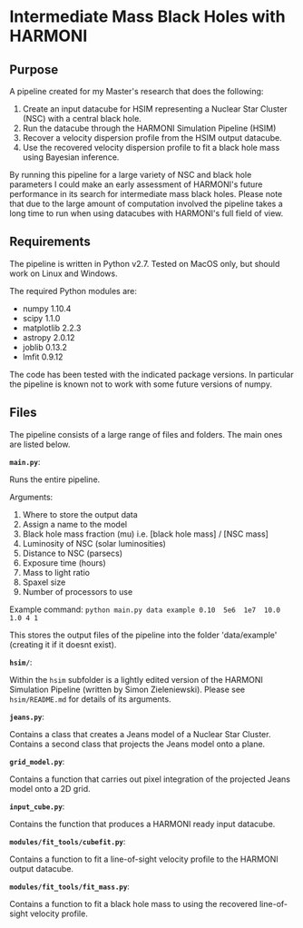 # Intermediate Mass Black Holes with HARMONI

## Purpose

A pipeline created for my Master's research that does the following:
  1. Create an input datacube for HSIM representing a Nuclear Star Cluster (NSC) with a central black hole.
  2. Run the datacube through the HARMONI Simulation Pipeline (HSIM) 
  3. Recover a velocity dispersion profile from the HSIM output datacube.
  4. Use the recovered velocity dispersion profile to fit a black hole mass using Bayesian inference.

By running this pipeline for a large variety of NSC and black hole parameters I could make an early assessment of HARMONI's future performance in its search for intermediate mass black holes. Please note that due to the large amount of computation involved the pipeline takes a long time to run when using datacubes with HARMONI's full field of view. 

## Requirements

The pipeline is written in Python v2.7. Tested on MacOS only, but should work on Linux and Windows. 

The required Python modules are:
- numpy 1.10.4
- scipy 1.1.0
- matplotlib 2.2.3
- astropy 2.0.12
- joblib 0.13.2
- lmfit 0.9.12

The code has been tested with the indicated package versions. In particular the pipeline is known not to work with some future versions of numpy.

## Files

The pipeline consists of a large range of files and folders. The main ones are listed below.

__`main.py`__:

Runs the entire pipeline. 

Arguments:
  1. Where to store the output data
  2. Assign a name to the model
  3. Black hole mass fraction (mu) i.e. [black hole mass] / [NSC mass]
  4. Luminosity of NSC (solar luminosities)
  5. Distance to NSC (parsecs)
  6. Exposure time (hours)
  7. Mass to light ratio
  8. Spaxel size
  9. Number of processors to use
  
  Example command:
`python main.py data example 0.10  5e6  1e7  10.0  1.0 4 1`

This stores the output files of the pipeline into the folder 'data/example' (creating it if it doesnt exist).

__`hsim/`__:

Within the `hsim` subfolder is a lightly edited version of the HARMONI Simulation Pipeline (written by Simon Zieleniewski). Please see `hsim/README.md` for details of its arguments.

__`jeans.py`__:

Contains a class that creates a Jeans model of a Nuclear Star Cluster. Contains a second class that projects the Jeans model onto a plane.

__`grid_model.py`__:

Contains a function that carries out pixel integration of the projected Jeans model onto a 2D grid.

__`input_cube.py`__:

Contains the function that produces a HARMONI ready input datacube.

__`modules/fit_tools/cubefit.py`__:

Contains a function to fit a line-of-sight velocity profile to the HARMONI output datacube.

__`modules/fit_tools/fit_mass.py`__:

Contains a function to fit a black hole mass to using the recovered line-of-sight velocity profile.




